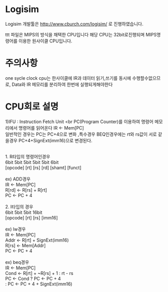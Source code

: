 # Logisim
Logisim 개발툴은 http://www.cburch.com/logisim/ 로 진행하였습니다. <br>


ttt 파일은 MIPS의 방식을 채택한 CPU입니다 해당 CPU는 32bit로진행되며 MIPS명령어를 이용한 원사이클 CPU입니다. <br>
# 주의사항
one sycle clock cpu는 한사이클에 IR과 데이터 읽기,쓰기를 동시에 수행할수없으므로, Data와 IR 메모리를 분리하여 한번에 실행되게해야한다 <br>
# CPU회로 설명
1)IFU : Instruction Fetch Unit <br
PC(Program Counter)를 이용하여 명령어 메모리에서 명령어를 읽어온다 IR <- Mem[PC] <br>
일반적인 경우는 PC는 PC+4으로 변화 ,특수경우 BEQ인경우에는 rt와 rs값이 서로 같을경우 PC+4+SignExt(imm16)으로 변경된다. <br>

<br>
1. R타입의 명령어인경우 <br>
  6bit   5bit 5bit 5bit 5bit    6bit  <br>
[opcode] [rt] [rs] [rd] [shamt] [funct] <br>
<br>
ex) ADD경우 <br>
IR <- Mem[PC] <br>
R[rd] <- R[rs] + R[rt] <br>
PC <- PC + 4 <br>
<br>
2. I타입의 경우 <br>
  6bit    5bit 5bit 16bit <br>
[opcode] [rt] [rs] [imm16] <br>
<br>
ex) lw경우 <br>
IR <- Mem[PC] <br>
Addr <- R[rt] + SignExt(imm16) <br>
R[rs] <- Mem[Addr] <br>
PC <- PC + 4  <br>
<br>
ex) beq경우 <br>
IR <- Mem[PC] <br>
Cond <- R[rt] + ~R[rs] + 1  : rt - rs <br>
PC <- Cond ? PC <- PC + 4 <br>
           : PC <- PC + 4 + SignExt(imm16) <br>




